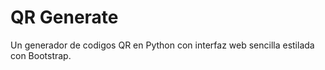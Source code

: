 # QR Generate
Un generador de codigos QR en Python con interfaz web sencilla estilada con Bootstrap.
